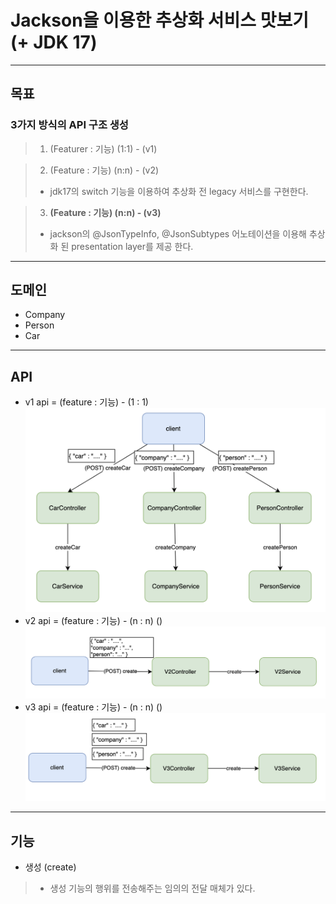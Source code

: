# Jackson을 이용한 추상화 서비스 맛보기 (+ JDK 17)
-- --
## 목표
### 3가지 방식의 API 구조 생성
> 1. (Featurer : 기능) (1:1) - (v1)
 
> 2. (Feature : 기능) (n:n) - (v2)
>- jdk17의 switch 기능을 이용하여 추상화 전 legacy 서비스를 구현한다.

>3. **(Feature : 기능) (n:n) - (v3)**
> - jackson의 @JsonTypeInfo, @JsonSubtypes 어노테이션을 이용해 추상화 된 presentation layer를 제공 한다. 
-- --
## 도메인
* Company
* Person
* Car
-- --
## API
* v1 api = (feature : 기능) - (1 : 1)
  ![](images/legacy(v1).png)
* v2 api = (feature : 기능) - (n : n) ()
  ![](images/v2.png)
* v3 api = (feature : 기능) - (n : n) ()
  ![](images/v3.png)
-- --
## 기능
* 생성 (create)
> - 생성 기능의 행위를 전송해주는 임의의 전달 매체가 있다.